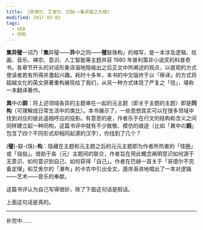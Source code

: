 ```yaml
---
title: 《哥德尔、艾舍尔、巴赫——集异璧之大成》
modified: 2017-03-02
tags:
  - GEB
  - 同构
---
```


**集异璧**一词乃「**集**异璧——**异**中之同——**璧**联珠构」的缩写，是一本涉及逻辑、绘画、音乐、禅宗、意识、人工智能等主题并获 1980 年普利策非小说奖的科普奇书。各章节开头的对话形象诙谐地隐喻出之后正文中所阐述的观点，以直观的方式使读者若有所得并激起兴趣。耗时十多年，本书的中文版终于以「移译」的方式将超越文化的英文原著重构展现给了我们，从另一种方式体现了严复之「信」，堪称一本翻译著作。

**異**中の**詷**：将上述领域各异的主题串在一起的元主题（即关于主题的主题）即是**同构**（可理解成日常生活中的类比）。本书展示了，一些思想其实可以在很多领域中找到对应的彼此遥相呼应的投影。有意思的是，作者乐于在行文的结构和含义之间同样建立起一种同构，这篇书评中就有不少致敬、模仿的痕迹（比如「異中の**詷**」包含了四个不同形式却相同起源的汉字），你找到了几个？

(**璧**)-联-(珠)-**构**：隐藏在主题和元主题之后的元元主题即为作者所热衷的「怪圈」或「自指」。借助于各（元）主题间的联合，作者旨在用此概念阐明意识如何源于无意识、如何意识到自己、如何获得「自己」。作者在巴赫一首关于「哥德尔不完备定理」和艾舍尔的「瀑布」的卡农中引出全文，遁序渐进地唱出了一本对逻辑——艺术——音乐的奉献。

这篇书评认为自己写得很妙，除了下面这句话是假话。

上面这句话是真的。

---

补完中......

<audio src="https://upload.wikimedia.org/wikipedia/commons/8/8a/Canon_and_Gigue_in_D.ogg" autoPlay loop></audio>